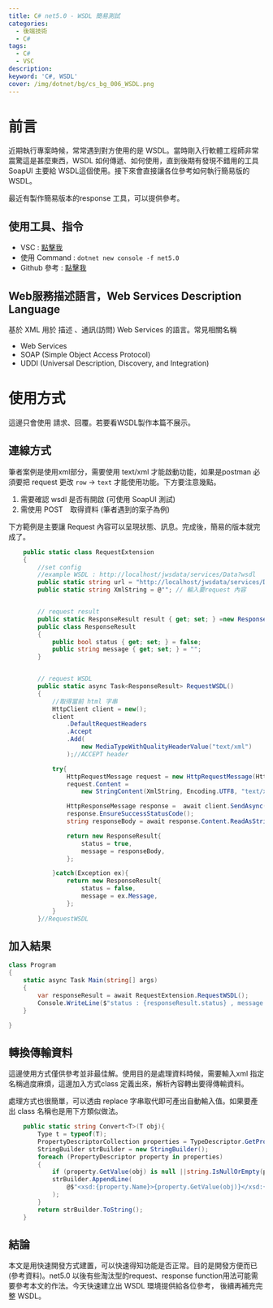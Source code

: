 ```yaml
---
title: C# net5.0 - WSDL 簡易測試
categories: 
  - 後端技術
  - C#
tags: 
  - C#
  - VSC
description:
keyword: 'C#, WSDL'
cover: /img/dotnet/bg/cs_bg_006_WSDL.png
---
```

# 前言

近期執行專案時候，常常遇到對方使用的是 WSDL。當時剛入行軟體工程師非常震驚這是甚麼東西，WSDL 如何傳遞、如何使用，直到後期有發現不錯用的工具SoapUI 主要給 WSDL這個使用。接下來會直接讓各位參考如何執行簡易版的WSDL。

最近有製作簡易版本的response 工具，可以提供參考。

## 使用工具、指令
- VSC : [點擊我](https://code.visualstudio.com/)
- 使用 Command : ```dotnet new console -f net5.0```
- Github 參考 : [點擊我](https://github.com/JontCont/dotnetCore_WSDL)
  
## Web服務描述語言，Web Services Description Language
基於 XML 用於 描述 、通訊(訪問) Web Services 的語言。常見相關名稱
- Web Services
- SOAP (Simple Object Access Protocol)
- UDDI (Universal Description, Discovery, and Integration)


# 使用方式
這邊只會使用 請求、回覆。若要看WSDL製作本篇不展示。

## 連線方式
筆者案例是使用xml部分，需要使用 text/xml 才能啟動功能，如果是postman 必須要把 request 更改 ```row``` -> ``` text ``` 才能使用功能。下方要注意幾點。
1. 需要確認 wsdl 是否有開啟 (可使用 SoapUI 測試)
2. 需使用 POST　取得資料 (筆者遇到的案子為例)

下方範例是主要讓 Request 內容可以呈現狀態、訊息。完成後，簡易的版本就完成了。
```cs
    public static class RequestExtension
    {
        //set config
        //example WSDL : http://localhost/jwsdata/services/Data?wsdl
        public static string url = "http://localhost/jwsdata/services/Data?wsdl";
        public static string XmlString = @""; // 輸入要request 內容


        // request result
        public static ResponseResult result { get; set; } =new ResponseResult();
        public class ResponseResult
        {
            public bool status { get; set; } = false;
            public string message { get; set; } = "";
        }


        // request WSDL
        public static async Task<ResponseResult> RequestWSDL()
        {
            //取得當前 html 字串
            HttpClient client = new();
            client
                .DefaultRequestHeaders
                .Accept
                .Add(
                    new MediaTypeWithQualityHeaderValue("text/xml")
                );//ACCEPT header

            try{
                HttpRequestMessage request = new HttpRequestMessage(HttpMethod.Post, url);
                request.Content = 
                    new StringContent(XmlString, Encoding.UTF8, "text/xml");//CONTENT-TYPE header

                HttpResponseMessage response =  await client.SendAsync(request);
                response.EnsureSuccessStatusCode();
                string responseBody = await response.Content.ReadAsStringAsync();

                return new ResponseResult{
                    status = true,
                    message = responseBody,
                };

            }catch(Exception ex){
                return new ResponseResult{
                    status = false,
                    message = ex.Message,
                };
            }
        }//RequestWSDL
```

## 加入結果  
```cs
class Program
{
    static async Task Main(string[] args)
    {
        var responseResult = await RequestExtension.RequestWSDL();
        Console.WriteLine($"status : {responseResult.status} , message : {responseResult.message}");
    }

}
```

## 轉換傳輸資料
這邊使用方式僅供參考並非最佳解。使用目的是處理資料時候，需要輸入xml 指定名稱過度麻煩，這邊加入方式class 定義出來，解析內容轉出要得傳輸資料。

處理方式也很簡單，可以透由 replace 字串取代即可產出自動輸入值。如果要產出 class 名稱也是用下方類似做法。
```cs
    public static string Convert<T>(T obj){
        Type t = typeof(T);
        PropertyDescriptorCollection properties = TypeDescriptor.GetProperties(t);
        StringBuilder strBuilder = new StringBuilder();
        foreach (PropertyDescriptor property in properties)
        {
            if (property.GetValue(obj) is null ||string.IsNullOrEmpty(property.GetValue(obj).ToString())) { continue; }
            strBuilder.AppendLine(
                @$"<xsd:{property.Name}>{property.GetValue(obj)}</xsd:{property.Name}>"
            );
        }
        return strBuilder.ToString();
    }
```


## 結論
本文是用快速開發方式建置，可以快速得知功能是否正常。目的是開發方便而已(參考資料)。net5.0 以後有些淘汰型的request、response function用法可能需要參考本文的作法。今天快速建立出 WSDL 環境提供給各位參考， 後續再補充完整 WSDL。




